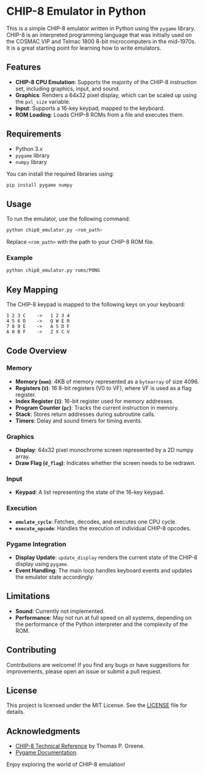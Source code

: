 # CHIP-8 Emulator in Python

This is a simple CHIP-8 emulator written in Python using the `pygame` library. CHIP-8 is an interpreted programming language that was initially used on the COSMAC VIP and Telmac 1800 8-bit microcomputers in the mid-1970s. It is a great starting point for learning how to write emulators.

## Features

- **CHIP-8 CPU Emulation**: Supports the majority of the CHIP-8 instruction set, including graphics, input, and sound.
- **Graphics**: Renders a 64x32 pixel display, which can be scaled up using the `pxl_size` variable.
- **Input**: Supports a 16-key keypad, mapped to the keyboard.
- **ROM Loading**: Loads CHIP-8 ROMs from a file and executes them.

## Requirements

- Python 3.x
- `pygame` library
- `numpy` library

You can install the required libraries using:

```bash
pip install pygame numpy
```

## Usage

To run the emulator, use the following command:

```bash
python chip8_emulator.py <rom_path>
```

Replace `<rom_path>` with the path to your CHIP-8 ROM file.

### Example

```bash
python chip8_emulator.py roms/PONG
```

## Key Mapping

The CHIP-8 keypad is mapped to the following keys on your keyboard:

```
1 2 3 C    ->   1 2 3 4
4 5 6 D    ->   Q W E R
7 8 9 E    ->   A S D F
A 0 B F    ->   Z X C V
```

## Code Overview

### Memory
- **Memory (`mem`)**: 4KB of memory represented as a `bytearray` of size 4096.
- **Registers (`V`)**: 16 8-bit registers (V0 to VF), where VF is used as a flag register.
- **Index Register (`I`)**: 16-bit register used for memory addresses.
- **Program Counter (`pc`)**: Tracks the current instruction in memory.
- **Stack**: Stores return addresses during subroutine calls.
- **Timers**: Delay and sound timers for timing events.

### Graphics
- **Display**: 64x32 pixel monochrome screen represented by a 2D numpy array.
- **Draw Flag (`d_flag`)**: Indicates whether the screen needs to be redrawn.

### Input
- **Keypad**: A list representing the state of the 16-key keypad.

### Execution
- **`emulate_cycle`**: Fetches, decodes, and executes one CPU cycle.
- **`execute_opcode`**: Handles the execution of individual CHIP-8 opcodes.

### Pygame Integration
- **Display Update**: `update_display` renders the current state of the CHIP-8 display using `pygame`.
- **Event Handling**: The main loop handles keyboard events and updates the emulator state accordingly.

## Limitations

- **Sound**: Currently not implemented.
- **Performance**: May not run at full speed on all systems, depending on the performance of the Python interpreter and the complexity of the ROM.

## Contributing

Contributions are welcome! If you find any bugs or have suggestions for improvements, please open an issue or submit a pull request.

## License

This project is licensed under the MIT License. See the [LICENSE](LICENSE) file for details.

## Acknowledgments

- [CHIP-8 Technical Reference](http://devernay.free.fr/hacks/chip8/C8TECH10.HTM) by Thomas P. Greene.
- [Pygame Documentation](https://www.pygame.org/docs/).

Enjoy exploring the world of CHIP-8 emulation!

